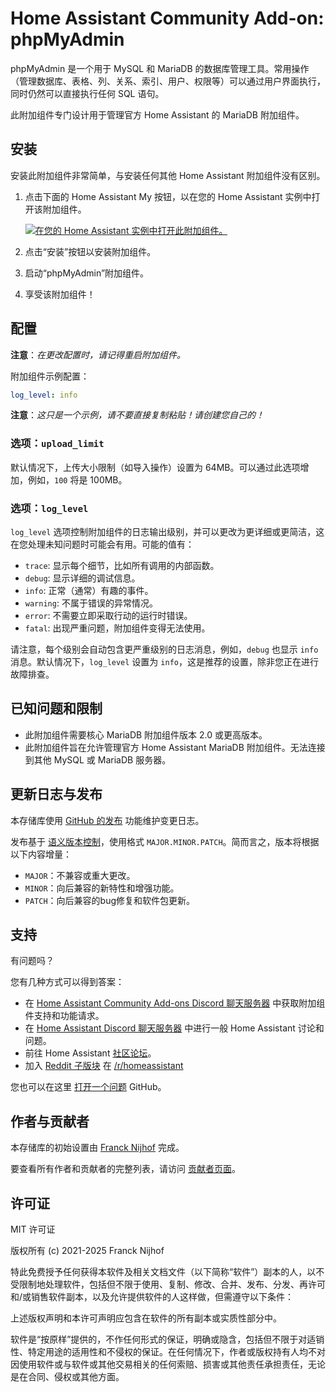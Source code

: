 # Home Assistant Community Add-on: phpMyAdmin

phpMyAdmin 是一个用于 MySQL 和 MariaDB 的数据库管理工具。常用操作（管理数据库、表格、列、关系、索引、用户、权限等）可以通过用户界面执行，同时仍然可以直接执行任何 SQL 语句。

此附加组件专门设计用于管理官方 Home Assistant 的 MariaDB 附加组件。

## 安装

安装此附加组件非常简单，与安装任何其他 Home Assistant 附加组件没有区别。

1. 点击下面的 Home Assistant My 按钮，以在您的 Home Assistant 实例中打开该附加组件。

   [![在您的 Home Assistant 实例中打开此附加组件。][addon-badge]][addon]

1. 点击“安装”按钮以安装附加组件。
1. 启动“phpMyAdmin”附加组件。
1. 享受该附加组件！

## 配置

**注意**：_在更改配置时，请记得重启附加组件。_

附加组件示例配置：

```yaml
log_level: info
```

**注意**：_这只是一个示例，请不要直接复制粘贴！请创建您自己的！_

### 选项：`upload_limit`

默认情况下，上传大小限制（如导入操作）设置为 64MB。可以通过此选项增加，例如，`100` 将是 100MB。

### 选项：`log_level`

`log_level` 选项控制附加组件的日志输出级别，并可以更改为更详细或更简洁，这在您处理未知问题时可能会有用。可能的值有：

- `trace`: 显示每个细节，比如所有调用的内部函数。
- `debug`: 显示详细的调试信息。
- `info`: 正常（通常）有趣的事件。
- `warning`: 不属于错误的异常情况。
- `error`: 不需要立即采取行动的运行时错误。
- `fatal`: 出现严重问题，附加组件变得无法使用。

请注意，每个级别会自动包含更严重级别的日志消息，例如，`debug` 也显示 `info` 消息。默认情况下，`log_level` 设置为 `info`，这是推荐的设置，除非您正在进行故障排查。

## 已知问题和限制

- 此附加组件需要核心 MariaDB 附加组件版本 2.0 或更高版本。
- 此附加组件旨在允许管理官方 Home Assistant MariaDB 附加组件。无法连接到其他 MySQL 或 MariaDB 服务器。

## 更新日志与发布

本存储库使用 [GitHub 的发布][releases] 功能维护变更日志。

发布基于 [语义版本控制][semver]，使用格式 `MAJOR.MINOR.PATCH`。简而言之，版本将根据以下内容增量：

- `MAJOR`：不兼容或重大更改。
- `MINOR`：向后兼容的新特性和增强功能。
- `PATCH`：向后兼容的bug修复和软件包更新。

## 支持

有问题吗？

您有几种方式可以得到答案：

- 在 [Home Assistant Community Add-ons Discord 聊天服务器][discord] 中获取附加组件支持和功能请求。
- 在 [Home Assistant Discord 聊天服务器][discord-ha] 中进行一般 Home Assistant 讨论和问题。
- 前往 Home Assistant [社区论坛][forum]。
- 加入 [Reddit 子版块][reddit] 在 [/r/homeassistant][reddit]

您也可以在这里 [打开一个问题][issue] GitHub。

## 作者与贡献者

本存储库的初始设置由 [Franck Nijhof][frenck] 完成。

要查看所有作者和贡献者的完整列表，请访问 [贡献者页面][contributors]。

## 许可证

MIT 许可证

版权所有 (c) 2021-2025 Franck Nijhof

特此免费授予任何获得本软件及相关文档文件（以下简称“软件”）副本的人，以不受限制地处理软件，包括但不限于使用、复制、修改、合并、发布、分发、再许可和/或销售软件副本，以及允许提供软件的人这样做，但需遵守以下条件：

上述版权声明和本许可声明应包含在软件的所有副本或实质性部分中。

软件是“按原样”提供的，不作任何形式的保证，明确或隐含，包括但不限于对适销性、特定用途的适用性和不侵权的保证。在任何情况下，作者或版权持有人均不对因使用软件或与软件或其他交易相关的任何索赔、损害或其他责任承担责任，无论是在合同、侵权或其他方面。

[addon-badge]: https://my.home-assistant.io/badges/supervisor_addon.svg
[addon]: https://my.home-assistant.io/redirect/supervisor_addon/?addon=a0d7b954_phpmyadmin&repository_url=https%3A%2F%2Fgithub.com%2Fhassio-addons%2Frepository
[contributors]: https://github.com/hassio-addons/addon-phpmyadmin/graphs/contributors
[discord-ha]: https://discord.gg/c5DvZ4e
[discord]: https://discord.me/hassioaddons
[forum]: https://community.home-assistant.io/t/home-assistant-community-add-on-phpmyadmin/171729?u=frenck
[frenck]: https://github.com/frenck
[issue]: https://github.com/hassio-addons/addon-phpmyadmin/issues
[reddit]: https://reddit.com/r/homeassistant
[releases]: https://github.com/hassio-addons/addon-phpmyadmin/releases
[semver]: https://semver.org/spec/v2.0.0.html